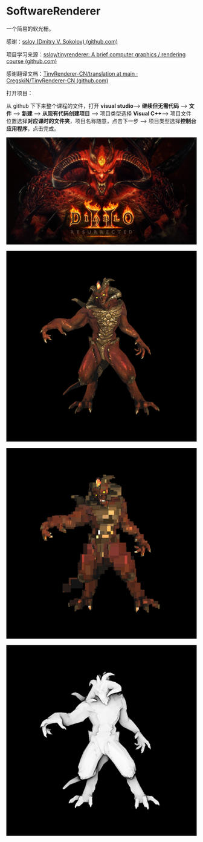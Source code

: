 # SoftwareRenderer

一个简易的软光栅。



感谢：[ssloy (Dmitry V. Sokolov) (github.com)](https://github.com/ssloy)

项目学习来源：[ssloy/tinyrenderer: A brief computer graphics / rendering course (github.com)](https://github.com/ssloy/tinyrenderer)

感谢翻译文档：[TinyRenderer-CN/translation at main · CregskiN/TinyRenderer-CN (github.com)](https://github.com/CregskiN/TinyRenderer-CN/tree/main/translation)



打开项目：

从 github 下下来整个课程的文件，打开 **visual studio**--> **继续但无需代码** --> **文件** --> **新建** --> **从现有代码创建项目** --> 项目类型选择 **Visual C++**--> 项目文件位置选择**对应课时的文件夹**，项目名称随意，点击下一步 --> 项目类型选择**控制台应用程序**，点击完成。

![D2R_EarlyAccessBetaOpenBeta_O_O_Xbox_1920x1080_v02](assets/D2R_EarlyAccessBetaOpenBeta_O_O_Xbox_1920x1080_v02.jpg)

![basecolor](assets/basecolor.png)

![pixel](assets/pixel.png)

![SSAO](assets/SSAO.png)
